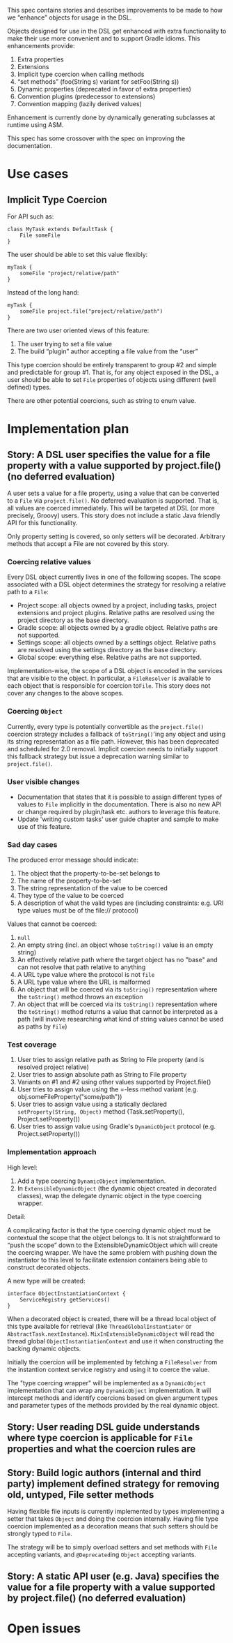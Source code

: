 This spec contains stories and describes improvements to be made to how we “enhance” objects for usage in the DSL.

Objects designed for use in the DSL get enhanced with extra functionality to make their use more convenient and to support Gradle idioms.
This enhancements provide:

1. Extra properties
1. Extensions
1. Implicit type coercion when calling methods
1. “set methods” (foo(String s) variant for setFoo(String s))
1. Dynamic properties (deprecated in favor of extra properties)
1. Convention plugins (predecessor to extensions)
1. Convention mapping (lazily derived values)

Enhancement is currently done by dynamically generating subclasses at runtime using ASM. 

This spec has some crossover with the spec on improving the documentation.

# Use cases

## Implicit Type Coercion

For API such as:

    class MyTask extends DefaultTask {
        File someFile
    }

The user should be able to set this value flexibly:

    myTask {
        someFile "project/relative/path"
    }

Instead of the long hand:

    myTask {
        someFile project.file("project/relative/path")
    }

There are two user oriented views of this feature:

1. The user trying to set a file value
2. The build “plugin” author accepting a file value from the “user”

This type coercion should be entirely transparent to group #2 and simple and predictable for group #1. That is, for any object exposed
in the DSL, a user should be able to set `File` properties of objects using different (well defined) types.

There are other potential coercions, such as string to enum value.

# Implementation plan

## Story: A DSL user specifies the value for a file property with a value supported by project.file() (no deferred evaluation)

A user sets a value for a file property, using a value that can be converted to a `File` via `project.file()`. No deferred evaluation is supported.
That is, all values are coerced immediately. This will be targeted at DSL (or more precisely, Groovy) users. This story does
not include a static Java friendly API for this functionality.

Only property setting is covered, so only setters will be decorated. Arbitrary methods that accept a File are not covered by this story.

### Coercing relative values

Every DSL object currently lives in one of the following scopes. The scope associated with a DSL object determines the strategy for resolving a relative path to
a `File`:

- Project scope: all objects owned by a project, including tasks, project extensions and project plugins. Relative paths are resolved using the project directory
  as the base directory.
- Gradle scope: all objects owned by a gradle object. Relative paths are not supported.
- Settings scope: all objects owned by a settings object. Relative paths are resolved using the settings directory as the base directory.
- Global scope: everything else. Relative paths are not supported.

Implementation-wise, the scope of a DSL object is encoded in the services that are visible to the object. In particular, a `FileResolver` is available to each object
that is responsible for coercion to`File`. This story does not cover any changes to the above scopes.

### Coercing `Object`

Currently, every type is potentially convertible as the `project.file()` coercion strategy includes a fallback of `toString()`'ing any object and using its string representation as a file path. However, this has been deprecated and scheduled for 2.0 removal. Implicit coercion needs to initially support this fallback strategy but issue a deprecation warning similar to `project.file()`.

### User visible changes

- Documentation that states that it is possible to assign different types of values to `File` implicitly in the documentation. There is also no new
  API or change required by plugin/task etc. authors to leverage this feature.
- Update 'writing custom tasks' user guide chapter and sample to make use of this feature.

### Sad day cases

The produced error message should indicate:

1. The object that the property-to-be-set belongs to
2. The name of the property-to-be-set
3. The string representation of the value to be coerced
4. They type of the value to be coerced
5. A description of what the valid types are (including constraints: e.g. URI type values must be of the file:// protocol)

Values that cannot be coerced:

1. `null`
2. An empty string (incl. an object whose `toString()` value is an empty string) 
3. An effectively relative path where the target object has no "base" and can not resolve that path relative to anything
4. A URL type value where the protocol is not `file`
4. A URL type value where the URL is malformed
5. An object that will be coerced via its `toString()` representation where the `toString()` method throws an exception
6. An object that will be coerced via its `toString()` representation where the `toString()` method returns a value that cannot be interpreted as a path (will involve researching what kind of string values cannot be used as paths by `File`)

### Test coverage

1. User tries to assign relative path as String to File property (and is resolved project relative)
2. User tries to assign absolute path as String to File property
3. Variants on #1 and #2 using other values supported by Project.file()
4. User tries to assign value using the =-less method variant (e.g. obj.someFileProperty("some/path"))
5. User tries to assign value using a statically declared `setProperty(String, Object)` method (Task.setProperty(), Project.setProperty())
6. User tries to assign value using Gradle's `DynamicObject` protocol (e.g. Project.setProperty())

### Implementation approach

High level:

1. Add a type coercing `DynamicObject` implementation.
2. In `ExtensibleDynamicObject` (the dynamic object created in decorated classes), wrap the delegate dynamic object in the type coercing wrapper.

Detail:

A complicating factor is that the type coercing dynamic object must be contextual the scope that the object belongs to.
It is not straightforward to “push the scope” down to the ExtensibleDynamicObject which will create the coercing wrapper.
We have the same problem with pushing down the instantiator to this level to facilitate extension containers being able to
construct decorated objects.

A new type will be created:

    interface ObjectInstantiationContext {
        ServiceRegistry getServices()
    }

When a decorated object is created, there will be a thread local object of this type available for retrieval (like `ThreadGlobalInstantiator`
or `AbstractTask.nextInstance`). `MixInExtensibleDynamicObject` will read the thread global `ObjectInstantiationContext` and use it when constructing
the backing dynamic objects.

Initially the coercion will be implemented by fetching a `FileResolver` from the instantion context service registry and using it to coerce the value.

The "type coercing wrapper" will be implemented as a `DynamicObject` implementation that can wrap any `DynamicObject` implementation. It will intercept methods and identify coercions based on given argument types and parameter types of the methods provided by the real dynamic object. 

## Story: User reading DSL guide understands where type coercion is applicable for `File` properties and what the coercion rules are

## Story: Build logic authors (internal and third party) implement defined strategy for removing old, untyped, File setter methods

Having flexible file inputs is currently implemented by types implementing a setter that takes `Object` and doing the coercion internally. 
Having file type coercion implemented as a decoration means that such setters should be strongly typed to `File`. 

The strategy will be to simply overload setters and set methods with `File` accepting variants, and `@Deprecated`ing `Object` accepting variants.

## Story: A static API user (e.g. Java) specifies the value for a file property with a value supported by project.file() (no deferred evaluation)

# Open issues
